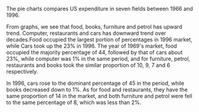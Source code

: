 The pie charts compares US expenditure in seven fields between 1966 and 1996.

From graphs, we see that food, books, furniture and petrol has upward trend. Computer, restaurants and cars has downward trend over  decades.Food occupied the largest portion of percentages in 1996 market, while Cars took up the 23%  in 1996. The year of 1969's market, food occupied the majority percentage of 44, followed by that of cars about 23%, while computer was 1% in the same period, and for furniture, petrol, restaurants and books took the similar proportion of 10, 9, 7 and 6 respectively.

In 1996, cars rose to the dominant percentage of 45 in the period, while books decreased down to 1%. As for food and restaurants, they have the same proportion of 14 in the market, and both furniture and petrol were fell  to the same percentage of 8, which was less than 2%.
